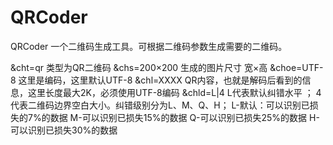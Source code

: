 QRCoder
=======

QRCoder 一个二维码生成工具。可根据二维码参数生成需要的二维码。

&cht=qr		类型为QR二维码
&chs=200×200	生成的图片尺寸 宽×高
&choe=UTF-8	这里是编码，这里默认UTF-8
&chl=XXXX	QR内容，也就是解码后看到的信息，这里长度最大2K，必须使用UTF-8编码
&chld=L|4	L代表默认纠错水平 ； 4代表二维码边界空白大小。纠错级别分为L、M、Q、H；
		L-默认：可以识别已损失的7%的数据
		M-可以识别已损失15%的数据
		Q-可以识别已损失25%的数据
		H-可以识别已损失30%的数据
